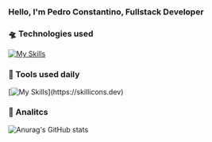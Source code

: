 ### Hello, I'm Pedro Constantino, Fullstack Developer 
 
 
### 🛸 Technologies used 
[![My Skills](https://skillicons.dev/icons?i=php,laravel,html,css,js,jquery,mysql,postgres,linux,py,react,bootstrap)](https://skillicons.dev)
 
### 🧰 Tools used daily 
[![My Skills](https://skillicons.dev/icons?i=phpstorm,docker,nginx,git,postman,sublime,)](https://skillicons.dev)

### 🎯 Analitcs
![Anurag's GitHub stats](https://github-readme-stats.vercel.app/api?username=pconstantino87&show_icons=true&theme=radical)
